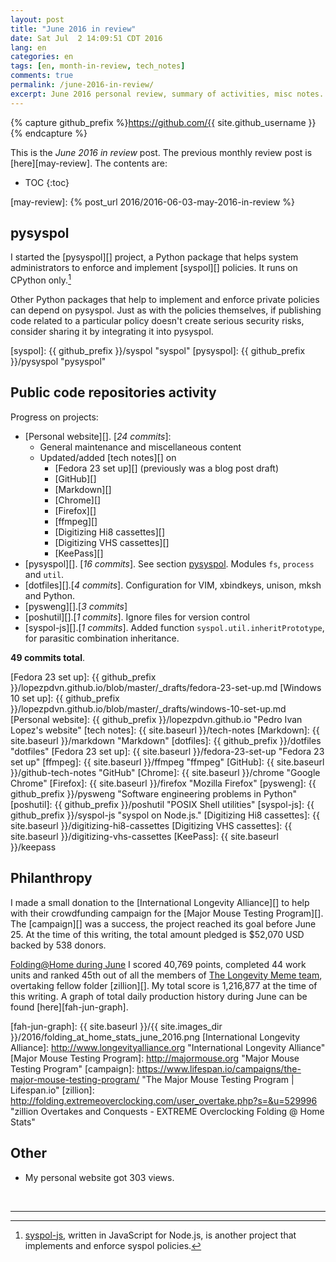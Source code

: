 ```yaml
---
layout: post
title: "June 2016 in review"
date: Sat Jul  2 14:09:51 CDT 2016
lang: en
categories: en
tags: [en, month-in-review, tech_notes]
comments: true
permalink: /june-2016-in-review/
excerpt: June 2016 personal review, summary of activities, misc notes...
---
```


{% capture github_prefix %}https://github.com/{{ site.github_username }}{% endcapture %}

This is the *June 2016 in review* post. The previous monthly review post is
[here][may-review].  The contents are:

* TOC
{:toc}

[may-review]: {% post_url 2016/2016-06-03-may-2016-in-review %}

## pysyspol ############################################################

I started the [pysyspol][] project, a Python package that helps system
administrators to enforce and implement [syspol][] policies. It runs on CPython
only.[^1]

Other Python packages that help to implement and enforce private policies can
depend on pysyspol. Just as with the policies themselves, if publishing code
related to a particular policy doesn't create serious security risks, consider
sharing it by integrating it into pysyspol.

[syspol]: {{ github_prefix }}/syspol "syspol"
[pysyspol]: {{ github_prefix }}/pysyspol "pysyspol"
[^1]: [syspol-js](https://github.com/lopezpdvn/syspol-js "syspol-js"), written in JavaScript for Node.js, is another project that implements and enforce syspol policies.

## Public code repositories activity ###################################

Progress on projects:

- [Personal website][]. [*24 commits*]:
  - General maintenance and miscellaneous content
  - Updated/added [tech notes][] on
    - [Fedora 23 set up][] (previously was a blog post draft)
    - [GitHub][]
    - [Markdown][]
    - [Chrome][]
    - [Firefox][]
    - [ffmpeg][]
    - [Digitizing Hi8 cassettes][]
    - [Digitizing VHS cassettes][]
    - [KeePass][]
- [pysyspol][]. [*16 commits*]. See section [pysyspol](#pysyspol). Modules
  `fs`, `process` and `util`.
- [dotfiles][].[*4 commits*]. Configuration for VIM, xbindkeys, unison, mksh
  and Python.
- [pysweng][].[*3 commits*]
- [poshutil][].[*1 commits*]. Ignore files for version control
- [syspol-js][].[*1 commits*]. Added function
  `syspol.util.inheritPrototype`, for parasitic combination inheritance.

**49 commits total**.

[Fedora 23 set up]: {{ github_prefix }}/lopezpdvn.github.io/blob/master/_drafts/fedora-23-set-up.md
[Windows 10 set up]: {{ github_prefix }}/lopezpdvn.github.io/blob/master/_drafts/windows-10-set-up.md
[Personal website]: {{ github_prefix }}/lopezpdvn.github.io "Pedro Ivan Lopez's website"
[tech notes]: {{ site.baseurl }}/tech-notes
[Markdown]: {{ site.baseurl }}/markdown "Markdown"
[dotfiles]: {{ github_prefix }}/dotfiles "dotfiles"
[Fedora 23 set up]: {{ site.baseurl }}/fedora-23-set-up "Fedora 23 set up"
[ffmpeg]: {{ site.baseurl }}/ffmpeg "ffmpeg"
[GitHub]: {{ site.baseurl }}/github-tech-notes "GitHub"
[Chrome]: {{ site.baseurl }}/chrome "Google Chrome"
[Firefox]: {{ site.baseurl }}/firefox "Mozilla Firefox"
[pysweng]: {{ github_prefix }}/pysweng "Software engineering problems in Python"
[poshutil]: {{ github_prefix }}/poshutil "POSIX Shell utilities"
[syspol-js]: {{ github_prefix }}/syspol-js "syspol on Node.js."
[Digitizing Hi8 cassettes]: {{ site.baseurl }}/digitizing-hi8-cassettes
[Digitizing VHS cassettes]: {{ site.baseurl }}/digitizing-vhs-cassettes
[KeePass]: {{ site.baseurl }}/keepass

## Philanthropy #######################################################

I made a small donation to the [International Longevity Alliance][] to help
with their crowdfunding campaign for the [Major Mouse Testing Program][].  The
[campaign][] was a success, the project reached its goal before June 25. At the
time of this writing, the total amount pledged is $52,070 USD backed by 538
donors.

[Folding@Home during June][fah-stats] I scored 40,769 points, completed 44 work
units and ranked 45th out of all the members of [The Longevity Meme team][],
overtaking fellow folder [zillion][]. My total score is 1,216,877 at the time
of this writing.  A graph of total daily production history during June can be
found [here][fah-jun-graph].

[fah-stats]: http://folding.extremeoverclocking.com/user_summary.php?s=&u=648628 "dreilopz - User Summary - EXTREME Overclocking Folding @ Home Stats"
[The Longevity Meme team]: http://folding.extremeoverclocking.com/user_list.php?s=&t=32461 "The Longevity Meme Individual Users List"
[fah-jun-graph]: {{ site.baseurl }}/{{ site.images_dir }}/2016/folding_at_home_stats_june_2016.png
[International Longevity Alliance]: http://www.longevityalliance.org "International Longevity Alliance"
[Major Mouse Testing Program]: http://majormouse.org "Major Mouse Testing Program"
[campaign]: https://www.lifespan.io/campaigns/the-major-mouse-testing-program/ "The Major Mouse Testing Program | Lifespan.io"
[zillion]: http://folding.extremeoverclocking.com/user_overtake.php?s=&u=529996 "zillion Overtakes and Conquests - EXTREME Overclocking Folding @ Home Stats"

## Other ###############################################################

- My personal website got 303 views.

<br/>

---
